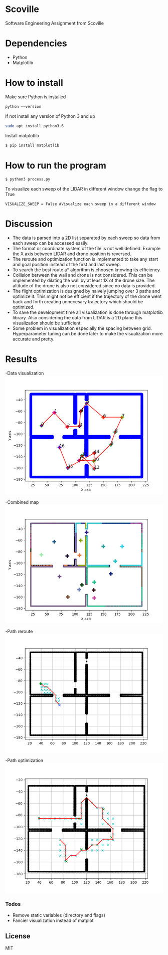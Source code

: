 # Scoville
Software Engineering Assignment from Scoville

# Dependencies
  - Python
  - Matplotlib
   
# How to install
Make sure Python is installed
```sh
python ––version
```

If not install any version of Python 3 and up
```sh
sudo apt install python3.6
```

Install matplotlib
```sh
$ pip install matplotlib
```

# How to run the program

```sh
$ python3 process.py
```
To visualize each sweep of the LIDAR in different window change the flag to True
<pre><code>VISUALIZE_SWEEP = False #Visualize each sweep in a different window
</code></pre>

# Discussion
- The data is parsed into a 2D list separated by each sweep so data from each sweep can be accessed easily.
- The format or coordinate system of the file is not well defined. Example the X axis between LIDAR and drone position is reversed.
- The reroute and optimization function is implemented to take any start and goal position instead of the first and last sweep. 
- To search the best route a* algorithm is choosen knowing its efficiency.
- Collision between the wall and drone is not considered. This can be implemented by dilating the wall by at least 1X of the drone size. The altitude of the drone is also not considered since no data is provided.
- The flight optimization is designed by naively jumping over 3 paths and optimize it. This might not be efficient if the trajectory of the drone went back and forth creating unnecesary trajectory which should be optimized.
- To save the development time all visualization is done through matplotlib library. Also considering the data from LIDAR is a 2D plane this visualization should be sufficient.
- Some problem in visualization especially the spacing between grid. Hyperparameter tuning can be done later to make the visualization more accurate and pretty.

# Results
-Data visualization
![Data visualization](https://github.com/andreivan/Scoville/blob/master/results/trajectory_and_lidar.png?raw=true)

-Combined map
![Sweep #0](https://github.com/andreivan/Scoville/blob/master/results/combined.png?raw=true)

-Path reroute
![Reroute](https://github.com/andreivan/Scoville/blob/master/results/reroute_traj.png?raw=true)

-Path optimization
![Flight optimization](https://github.com/andreivan/Scoville/blob/master/results/optimized_traj.png?raw=true)


### Todos

 - Remove static variables (directory and flags)
 - Fancier visualization instead of matplot

License
----

MIT
